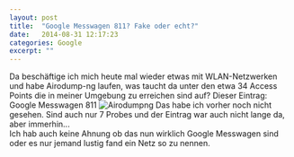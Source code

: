 ```yaml
---
layout: post
title:  "Google Messwagen 811? Fake oder echt?"
date:   2014-08-31 12:17:23
categories: Google
excerpt: ""
---
```

Da beschäftige ich mich heute mal wieder etwas mit WLAN-Netzwerken und habe Airodump-ng laufen, was taucht da unter den 
etwa 34 Access Points die in meiner Umgebung zu erreichen sind auf? Dieser Eintrag:  
Google Messwagen 811
![Airodumpng](https://www.dropbox.com/s/ujky8x5etoob0tn/airodump-ng.jpg?dl=1)
Das habe ich vorher noch nicht gesehen. Sind auch nur 7 Probes und der Eintrag war auch nicht lange da, aber immerhin...  
Ich hab auch keine Ahnung ob das nun wirklich Google Messwagen sind oder es nur jemand lustig fand ein Netz so zu nennen.